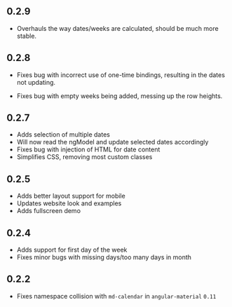 ## 0.2.9

- Overhauls the way dates/weeks are calculated, should be much more stable.

## 0.2.8

- Fixes bug with incorrect use of one-time bindings, resulting in the
  dates not updating.

- Fixes bug with empty weeks being added, messing up the row heights.

## 0.2.7

- Adds selection of multiple dates
- Will now read the ngModel and update selected dates accordingly
- Fixes bug with injection of HTML for date content
- Simplifies CSS, removing most custom classes

## 0.2.5

- Adds better layout support for mobile
- Updates website look and examples
- Adds fullscreen demo

## 0.2.4

- Adds support for first day of the week
- Fixes minor bugs with missing days/too many days in month

## 0.2.2

- Fixes namespace collision with `md-calendar` in `angular-material` `0.11`
